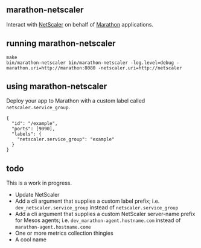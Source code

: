 marathon-netscaler
------------------

Interact with [NetScaler](https://www.citrix.com/products/netscaler-application-delivery-controller/overview.html) on behalf of [Marathon](https://mesosphere.github.io/marathon) applications.

## running marathon-netscaler

```
make
bin/marathon-netscaler bin/marathon-netscaler -log.level=debug -marathon.uri=http://marathon:8080 -netscaler.uri=http://netscaler
```

## using marathon-netscaler

Deploy your app to Marathon with a custom label called `netscaler.service_group`.

```
{
  "id": "/example",
  "ports": [9090],
  "labels": {
    "netscaler.service_group": "example"
  }
}
```

## todo

This is a work in progress.

- Update NetScaler
- Add a cli argument that supplies a custom label prefix; i.e. `dev_netscaler.service_group` instead of `netscaler.service_group`
- Add a cli argument that supplies a custom NetScaler server-name prefix for Mesos agents; i.e. `dev_marathon-agent.hostname.com` instead of `marathon-agent.hostname.come`
- One or more metrics collection thingies
- A cool name
